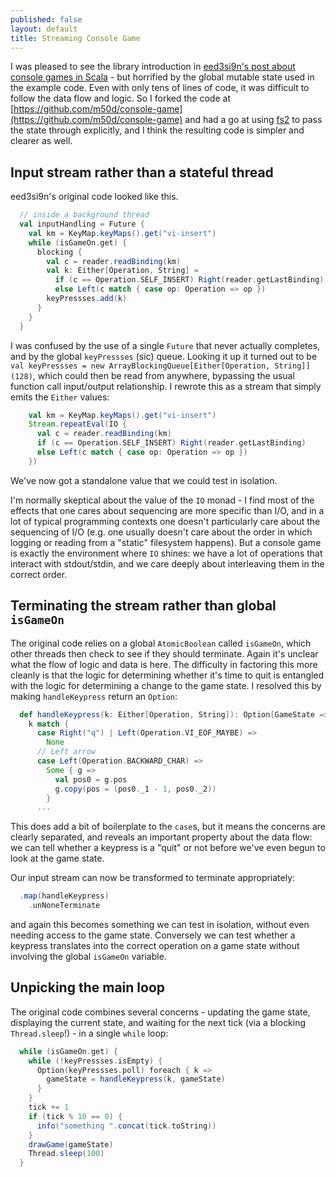 ```yaml
---
published: false
layout: default
title: Streaming Console Game
---
```

I was pleased to see the library introduction in [eed3si9n's post about console games in Scala](http://eed3si9n.com/console-games-in-scala) - but horrified by the global mutable state used in the example code. Even with only tens of lines of code, it was difficult to follow the data flow and logic. So I forked the code at [https://github.com/m50d/console-game](https://github.com/m50d/console-game) and had a go at using [fs2](https://github.com/functional-streams-for-scala/fs2) to pass the state through explicitly, and I think the resulting code is simpler and clearer as well.

## Input stream rather than a stateful thread

eed3si9n's original code looked like this.

````scala
  // inside a background thread
  val inputHandling = Future {
    val km = KeyMap.keyMaps().get("vi-insert")
    while (isGameOn.get) {
      blocking {
        val c = reader.readBinding(km)
        val k: Either[Operation, String] =
          if (c == Operation.SELF_INSERT) Right(reader.getLastBinding)
          else Left(c match { case op: Operation => op })
        keyPressses.add(k)
      }
    }
  }
````

I was confused by the use of a single `Future` that never actually completes, and by the global `keyPressses` (sic) queue. Looking it up it turned out to be `val keyPressses = new ArrayBlockingQueue[Either[Operation, String]](128)`, which could then be read from anywhere, bypassing the usual function call input/output relationship. I rewrote this as a stream that simply emits the `Either` values:

````scala
    val km = KeyMap.keyMaps().get("vi-insert")
    Stream.repeatEval(IO {
      val c = reader.readBinding(km)
      if (c == Operation.SELF_INSERT) Right(reader.getLastBinding)
      else Left(c match { case op: Operation => op })
    })
````

We've now got a standalone value that we could test in isolation.

I'm normally skeptical about the value of the `IO` monad - I find most of the effects that one cares about sequencing are more specific than I/O, and in a lot of typical programming contexts one doesn't particularly care about the sequencing of I/O (e.g. one usually doesn't care about the order in which logging or reading from a "static" filesystem happens). But a console game is exactly the environment where `IO` shines: we have a lot of operations that interact with stdout/stdin, and we care deeply about interleaving them in the correct order.

## Terminating the stream rather than global `isGameOn`

The original code relies on a global `AtomicBoolean` called `isGameOn`, which other threads then check to see if they should terminate. Again it's unclear what the flow of logic and data is here. The difficulty in factoring this more cleanly is that the logic for determining whether it's time to quit is entangled with the logic for determining a change to the game state. I resolved this by making `handleKeypress` return an `Option`:

````scala
  def handleKeypress(k: Either[Operation, String]): Option[GameState => GameState] =
    k match {
      case Right("q") | Left(Operation.VI_EOF_MAYBE) =>
        None
      // Left arrow
      case Left(Operation.BACKWARD_CHAR) =>
        Some { g =>
          val pos0 = g.pos
          g.copy(pos = (pos0._1 - 1, pos0._2))
        }
      ...
````

This does add a bit of boilerplate to the `case`s, but it means the concerns are clearly separated, and reveals an important property about the data flow: we can tell whether a keypress is a "quit" or not before we've even begun to look at the game state.

Our input stream can now be transformed to terminate appropriately:

````scala
  .map(handleKeypress)
    .unNoneTerminate
````

and again this becomes something we can test in isolation, without even needing access to the game state. Conversely we can test whether a keypress translates into the correct operation on a game state without involving the global `isGameOn` variable.

## Unpicking the main loop

The original code combines several concerns - updating the game state, displaying the current state, and waiting for the next tick (via a blocking `Thread.sleep`!) - in a single `while` loop:

````scala
  while (isGameOn.get) {
    while (!keyPressses.isEmpty) {
      Option(keyPressses.poll) foreach { k =>
        gameState = handleKeypress(k, gameState)
      }
    }
    tick += 1
    if (tick % 10 == 0) {
      info("something ".concat(tick.toString))
    }
    drawGame(gameState)
    Thread.sleep(100)
  }
````


